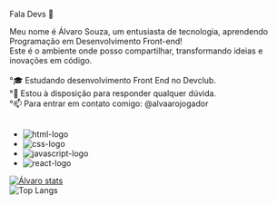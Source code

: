 Fala Devs 👋

Meu nome é Álvaro Souza, um entusiasta de tecnologia, aprendendo Programação em Desenvolvimento Front-end!
<br>
Este é o ambiente onde posso compartilhar, transformando ideias e inovações em código.
<br>
<br>
°🎓 Estudando desenvolvimento Front End no Devclub.
<br>
°💬 Estou à disposição para responder qualquer dúvida.
<br>
°📫 Para entrar em contato comigo: @alvaarojogador
<br>
<br>

-   <img src="https://img.shields.io/badge/HTML-239120?style=for-the-badge&logo=html5&logoColor=white" alt="html-logo" />

-   <img src="https://img.shields.io/badge/CSS3-1572B6?style=for-the-badge&logo=css3&logoColor=white" alt="css-logo" />

-   <img src="https://img.shields.io/badge/JavaScript-F7DF1E?style=for-the-badge&logo=javascript&logoColor=black" alt="javascript-logo" />

-   <img src="https://img.shields.io/badge/React-20232A?style=for-the-badge&logo=react&logoColor=61DAFB" alt="react-logo" />

[![Álvaro stats](https://github-readme-stats.vercel.app/api?username=alvarodev12)](https://github.com/anuraghazra/github-readme-stats)
<br>
![Top Langs](https://github-readme-stats.vercel.app/api/top-langs/?username=alvarodev12&exclude_repo=github-readme-stats,anuraghazra.github.io)
